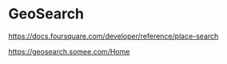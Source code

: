 # GeoSearch

https://docs.foursquare.com/developer/reference/place-search

https://geosearch.somee.com/Home
